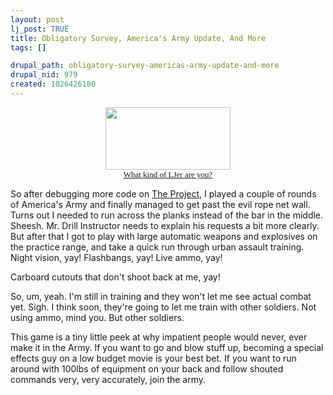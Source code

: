 ```yaml
--- 
layout: post
lj_post: TRUE
title: Obligatory Survey, America's Army Update, And More
tags: []

drupal_path: obligatory-survey-americas-army-update-and-more
drupal_nid: 979
created: 1026426180
---
```

<center><a href="http://velvetpriestess.custom-tech.net/quiz2.html"><img SRC="http://velvetpriestess.custom-tech.net/lj2.gif" height=100 width=200>
<br><font face="Verdana"><font size=-1>What
kind of LJer are you?</a></font></font></center>

So after debugging more code on <A HREF="http://test.predicate.net">The Project</a>, I played a couple of rounds of America's Army and finally managed to get past the evil rope net wall. Turns out I needed to run across the planks instead of the bar in the middle. Sheesh. Mr. Drill Instructor needs to explain his requests a bit more clearly. But after that I got to play with large automatic weapons and explosives on the practice range, and take a quick run through urban assault training. Night vision, yay! Flashbangs, yay! Live ammo, yay!

Carboard cutouts that don't shoot back at me, yay!

So, um, yeah. I'm still in training and they won't let me see actual combat yet. Sigh. I think soon, they're going to let me train with other soldiers. Not using ammo, mind you. But other soldiers.

This game is a tiny little peek at why impatient people would never, ever make it in the Army. If you want to go and blow stuff up, becoming a special effects guy on a low budget movie is your best bet. If you want to run around with 100lbs of equipment on your back and follow shouted commands very, very accurately, join the army.
